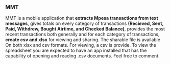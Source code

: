 ### MMT
MMT is a mobile application that **extracts Mpesa transactions from text messages**, gives totals on every category of transactions **(Recieved, Sent, Paid, Withdrew, Bought Airtime, and Checked Balance)**,
 provides the most recent transactions both generally and for each category of transactions, **create csv and xlsx** for viewing and sharing. 
 The sharable file is available On both xlsx and csv formats. 
 For viewing, a csv is provide. To view the spreadsheet you are expected to have an app installed that has the capability of opening and reading .csv documents.
 Feel free to comment.

